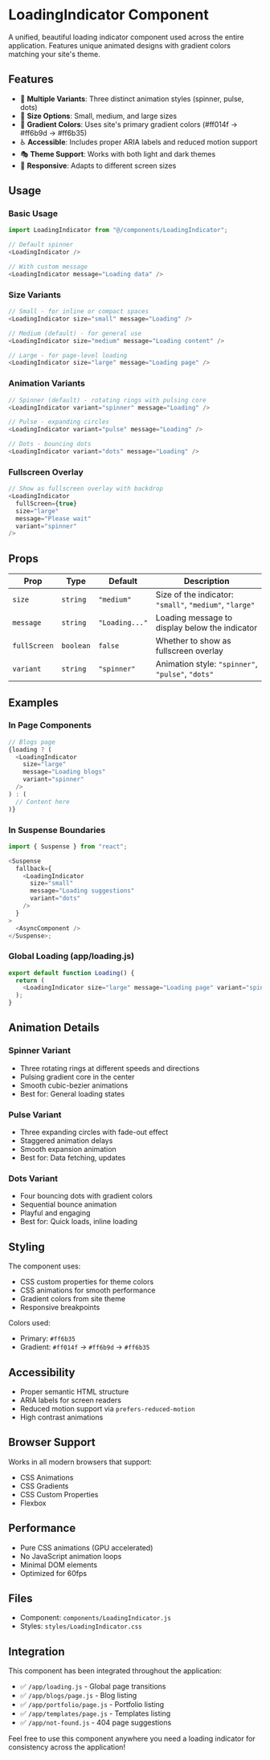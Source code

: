 # LoadingIndicator Component

A unified, beautiful loading indicator component used across the entire application. Features unique animated designs with gradient colors matching your site's theme.

## Features

- 🎨 **Multiple Variants**: Three distinct animation styles (spinner, pulse, dots)
- 📏 **Size Options**: Small, medium, and large sizes
- 🌈 **Gradient Colors**: Uses site's primary gradient colors (#ff014f → #ff6b9d → #ff6b35)
- ♿ **Accessible**: Includes proper ARIA labels and reduced motion support
- 🎭 **Theme Support**: Works with both light and dark themes
- 📱 **Responsive**: Adapts to different screen sizes

## Usage

### Basic Usage

```javascript
import LoadingIndicator from "@/components/LoadingIndicator";

// Default spinner
<LoadingIndicator />

// With custom message
<LoadingIndicator message="Loading data" />
```

### Size Variants

```javascript
// Small - for inline or compact spaces
<LoadingIndicator size="small" message="Loading" />

// Medium (default) - for general use
<LoadingIndicator size="medium" message="Loading content" />

// Large - for page-level loading
<LoadingIndicator size="large" message="Loading page" />
```

### Animation Variants

```javascript
// Spinner (default) - rotating rings with pulsing core
<LoadingIndicator variant="spinner" message="Loading" />

// Pulse - expanding circles
<LoadingIndicator variant="pulse" message="Loading" />

// Dots - bouncing dots
<LoadingIndicator variant="dots" message="Loading" />
```

### Fullscreen Overlay

```javascript
// Show as fullscreen overlay with backdrop
<LoadingIndicator
  fullScreen={true}
  size="large"
  message="Please wait"
  variant="spinner"
/>
```

## Props

| Prop         | Type      | Default        | Description                                             |
| ------------ | --------- | -------------- | ------------------------------------------------------- |
| `size`       | `string`  | `"medium"`     | Size of the indicator: `"small"`, `"medium"`, `"large"` |
| `message`    | `string`  | `"Loading..."` | Loading message to display below the indicator          |
| `fullScreen` | `boolean` | `false`        | Whether to show as fullscreen overlay                   |
| `variant`    | `string`  | `"spinner"`    | Animation style: `"spinner"`, `"pulse"`, `"dots"`       |

## Examples

### In Page Components

```javascript
// Blogs page
{loading ? (
  <LoadingIndicator
    size="large"
    message="Loading blogs"
    variant="spinner"
  />
) : (
  // Content here
)}
```

### In Suspense Boundaries

```javascript
import { Suspense } from "react";

<Suspense
  fallback={
    <LoadingIndicator
      size="small"
      message="Loading suggestions"
      variant="dots"
    />
  }
>
  <AsyncComponent />
</Suspense>;
```

### Global Loading (app/loading.js)

```javascript
export default function Loading() {
  return (
    <LoadingIndicator size="large" message="Loading page" variant="spinner" />
  );
}
```

## Animation Details

### Spinner Variant

- Three rotating rings at different speeds and directions
- Pulsing gradient core in the center
- Smooth cubic-bezier animations
- Best for: General loading states

### Pulse Variant

- Three expanding circles with fade-out effect
- Staggered animation delays
- Smooth expansion animation
- Best for: Data fetching, updates

### Dots Variant

- Four bouncing dots with gradient colors
- Sequential bounce animation
- Playful and engaging
- Best for: Quick loads, inline loading

## Styling

The component uses:

- CSS custom properties for theme colors
- CSS animations for smooth performance
- Gradient colors from site theme
- Responsive breakpoints

Colors used:

- Primary: `#ff6b35`
- Gradient: `#ff014f` → `#ff6b9d` → `#ff6b35`

## Accessibility

- Proper semantic HTML structure
- ARIA labels for screen readers
- Reduced motion support via `prefers-reduced-motion`
- High contrast animations

## Browser Support

Works in all modern browsers that support:

- CSS Animations
- CSS Gradients
- CSS Custom Properties
- Flexbox

## Performance

- Pure CSS animations (GPU accelerated)
- No JavaScript animation loops
- Minimal DOM elements
- Optimized for 60fps

## Files

- Component: `components/LoadingIndicator.js`
- Styles: `styles/LoadingIndicator.css`

## Integration

This component has been integrated throughout the application:

- ✅ `/app/loading.js` - Global page transitions
- ✅ `/app/blogs/page.js` - Blog listing
- ✅ `/app/portfolio/page.js` - Portfolio listing
- ✅ `/app/templates/page.js` - Templates listing
- ✅ `/app/not-found.js` - 404 page suggestions

Feel free to use this component anywhere you need a loading indicator for consistency across the application!
